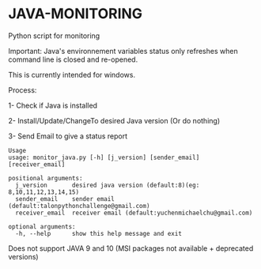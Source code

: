 # JAVA-MONITORING
Python script for monitoring 

Important: Java's environnement variables status only refreshes when command line is closed and re-opened.

This is currently intended for windows.

Process:

1- Check if Java is installed

2- Install/Update/ChangeTo desired Java version (Or do nothing)

3- Send Email to give a status report 
```
Usage
usage: monitor_java.py [-h] [j_version] [sender_email] [receiver_email]

positional arguments:
  j_version       desired java version (default:8)(eg: 8,10,11,12,13,14,15)
  sender_email    sender email (default:talonpythonchallenge@gmail.com)
  receiver_email  receiver email (default:yuchenmichaelchu@gmail.com)

optional arguments:
  -h, --help      show this help message and exit
```
Does not support JAVA 9 and 10 (MSI packages not available + deprecated versions)
